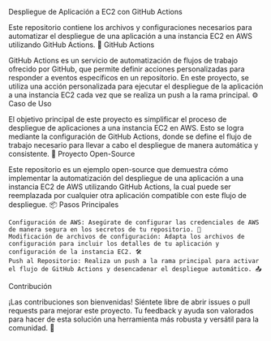 Despliegue de Aplicación a EC2 con GitHub Actions

Este repositorio contiene los archivos y configuraciones necesarios para automatizar el despliegue de una aplicación a una instancia EC2 en AWS utilizando GitHub Actions. 🚀
GitHub Actions

GitHub Actions es un servicio de automatización de flujos de trabajo ofrecido por GitHub, que permite definir acciones personalizadas para responder a eventos específicos en un repositorio. En este proyecto, se utiliza una acción personalizada para ejecutar el despliegue de la aplicación a una instancia EC2 cada vez que se realiza un push a la rama principal. ⚙️
Caso de Uso

El objetivo principal de este proyecto es simplificar el proceso de despliegue de aplicaciones a una instancia EC2 en AWS. Esto se logra mediante la configuración de GitHub Actions, donde se define el flujo de trabajo necesario para llevar a cabo el despliegue de manera automática y consistente. 🎯
Proyecto Open-Source

Este repositorio es un ejemplo open-source que demuestra cómo implementar la automatización del despliegue de una aplicación a una instancia EC2 de AWS utilizando GitHub Actions, la cual puede ser reemplazada por cualquier otra aplicación compatible con este flujo de despliegue. 📦
Pasos Principales

    Configuración de AWS: Asegúrate de configurar las credenciales de AWS de manera segura en los secretos de tu repositorio. 🔐
    Modificación de archivos de configuración: Adapta los archivos de configuración para incluir los detalles de tu aplicación y configuración de la instancia EC2. 🛠️
    Push al Repositorio: Realiza un push a la rama principal para activar el flujo de GitHub Actions y desencadenar el despliegue automático. 📤

Contribución

¡Las contribuciones son bienvenidas! Siéntete libre de abrir issues o pull requests para mejorar este proyecto. Tu feedback y ayuda son valorados para hacer de esta solución una herramienta más robusta y versátil para la comunidad. 🤝